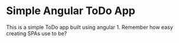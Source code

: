 # Simple Angular ToDo App

This is a simple ToDo app built using angular 1. Remember how easy creating SPAs use to be?
